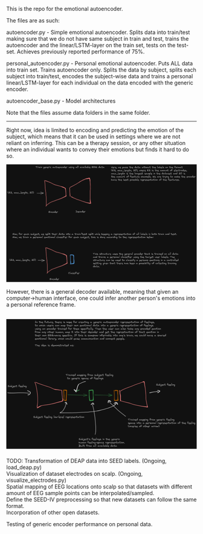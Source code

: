 This is the repo for the emotional autoencoder.

The files are as such:

autoencoder.py - Simple emotional autoencoder. Splits data into train/test making sure that we do not have same subject in train and test, trains the autoencoder and the linear/LSTM-layer on the train set, tests on the test-set. Achieves previously reported performance of 75%.

personal_autoencoder.py - Personal emotional autoencoder. Puts ALL data into train set. Trains autoencoder only. Splits the data by subject, splits each subject into train/test, encodes the subject-wise data and trains a personal linear/LSTM-layer for each individual on the data encoded with the generic encoder.

autoencoder_base.py - Model architectures

Note that the files assume data folders in the same folder.

----------------------------------------------------------------

Right now, idea is limited to encoding and predicting the emotion of the subject, which means that it can be used in settings where we are not reliant on inferring. This can be a therapy session, or any other situation where an individual wants to convey their emotions but finds it hard to do so.

![alt text](personal_encoder_concept.png)

However, there is a general decoder available, meaning that given an computer->human interface, one could infer another person's emotions into a personal reference frame.

![alt text](goal_emotional_autoencoder.png)
-----------------------------------------------------------------

TODO:
Transformation of DEAP data into SEED labels. (Ongoing, load_deap.py)<br>
Visualization of dataset electrodes on scalp. (Ongoing, visualize_electrodes.py)<br>
Spatial mapping of EEG locations onto scalp so that datasets with different amount of EEG sample points can be interpolated/sampled.<br>
Define the SEED-IV preprocessing so that new datasets can follow the same format.<br>
Incorporation of other open datasets.<br>

Testing of generic encoder performance on personal data.

